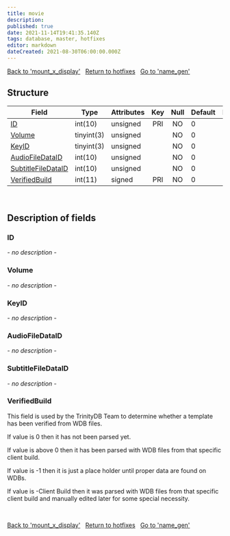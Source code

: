 ```yaml
---
title: movie
description: 
published: true
date: 2021-11-14T19:41:35.140Z
tags: database, master, hotfixes
editor: markdown
dateCreated: 2021-08-30T06:00:00.000Z
---
```


<a href="https://trinitycore.info/en/database/master/hotfixes/mount_x_display" class="mt-5 v-btn v-btn--depressed v-btn--flat v-btn--outlined theme--light v-size--default darkblue--text text--lighten-3"><span class="v-btn__content"><i aria-hidden="true" class="v-icon notranslate v-icon--left mdi mdi-arrow-left theme--light"></i><span>Back to 'mount_x_display'</span></span></a>&nbsp;&nbsp;&nbsp;<a href="https://trinitycore.info/en/database/master/hotfixes/home" class="mt-5 v-btn v-btn--depressed v-btn--flat v-btn--outlined theme--light v-size--default darkblue--text text--lighten-3"><span class="v-btn__content"><i aria-hidden="true" class="v-icon notranslate v-icon--left mdi mdi-home-outline theme--light"></i><span>Return to hotfixes</span></span></a>&nbsp;&nbsp;&nbsp;<a href="https://trinitycore.info/en/database/master/hotfixes/name_gen" class="mt-5 v-btn v-btn--depressed v-btn--flat v-btn--outlined theme--light v-size--default darkblue--text text--lighten-3"><span class="v-btn__content"><span>Go to 'name_gen'</span><i aria-hidden="true" class="v-icon notranslate v-icon--right mdi mdi-arrow-right theme--light"></i></span></a>

## Structure

| Field | Type | Attributes | Key | Null | Default | Extra | Comment |
| --- | --- | --- | :---: | :---: | --- | --- | --- |
| [ID](#id) | int(10) | unsigned | PRI | NO | 0 |  |  |
| [Volume](#volume) | tinyint(3) | unsigned |  | NO | 0 |  |  |
| [KeyID](#keyid) | tinyint(3) | unsigned |  | NO | 0 |  |  |
| [AudioFileDataID](#audiofiledataid) | int(10) | unsigned |  | NO | 0 |  |  |
| [SubtitleFileDataID](#subtitlefiledataid) | int(10) | unsigned |  | NO | 0 |  |  |
| [VerifiedBuild](#verifiedbuild) | int(11) | signed | PRI | NO | 0 |  |  |
&nbsp;
## Description of fields

### ID
*- no description -*
&nbsp;

### Volume
*- no description -*
&nbsp;

### KeyID
*- no description -*
&nbsp;

### AudioFileDataID
*- no description -*
&nbsp;

### SubtitleFileDataID
*- no description -*
&nbsp;

### VerifiedBuild
This field is used by the TrinityDB Team to determine whether a template has been verified from WDB files.

If value is 0 then it has not been parsed yet.

If value is above 0 then it has been parsed with WDB files from that specific client build.

If value is -1 then it is just a place holder until proper data are found on WDBs.

If value is -Client Build then it was parsed with WDB files from that specific client build and manually edited later for some special necessity.

&nbsp;

<a href="https://trinitycore.info/en/database/master/hotfixes/mount_x_display" class="mt-5 v-btn v-btn--depressed v-btn--flat v-btn--outlined theme--light v-size--default darkblue--text text--lighten-3"><span class="v-btn__content"><i aria-hidden="true" class="v-icon notranslate v-icon--left mdi mdi-arrow-left theme--light"></i><span>Back to 'mount_x_display'</span></span></a>&nbsp;&nbsp;&nbsp;<a href="https://trinitycore.info/en/database/master/hotfixes/home" class="mt-5 v-btn v-btn--depressed v-btn--flat v-btn--outlined theme--light v-size--default darkblue--text text--lighten-3"><span class="v-btn__content"><i aria-hidden="true" class="v-icon notranslate v-icon--left mdi mdi-home-outline theme--light"></i><span>Return to hotfixes</span></span></a>&nbsp;&nbsp;&nbsp;<a href="https://trinitycore.info/en/database/master/hotfixes/name_gen" class="mt-5 v-btn v-btn--depressed v-btn--flat v-btn--outlined theme--light v-size--default darkblue--text text--lighten-3"><span class="v-btn__content"><span>Go to 'name_gen'</span><i aria-hidden="true" class="v-icon notranslate v-icon--right mdi mdi-arrow-right theme--light"></i></span></a>

